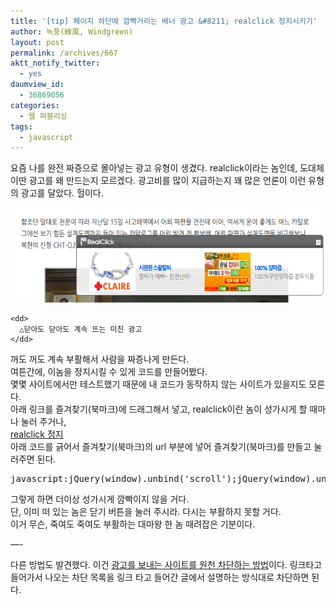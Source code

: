 ```yaml
---
title: '[tip] 페이지 하단에 깜빡거리는 배너 광고 &#8211; realclick 정지시키기'
author: 녹풍(綠風, Windgreen)
layout: post
permalink: /archives/667
aktt_notify_twitter:
  - yes
daumview_id:
  - 36869056
categories:
  - 웹 퍼블리싱
tags:
  - javascript
---
```

요즘 나를 완전 짜증으로 몰아넣는 광고 유형이 생겼다. realclick이라는 놈인데, 도대체 이딴 광고를 왜 만드는지 모르겠다. 광고비를 많이 지급하는지 꽤 많은 언론이 이런 유형의 광고를 달았다. 헐이다.

<div class="mceTemp mceIEcenter">
  <dl>
    <dt>
      <img src="/uploads/legacy/old-images/1/cfile1.uf.17571A4F4D4BC94F18CC13.png" alt="" width="580" height="152" />
    </dt>
    
    <dd>
      △닫아도 닫아도 계속 뜨는 미친 광고
    </dd>
  </dl>
</div>

꺼도 꺼도 계속 부활해서 사람을 짜증나게 만든다.  
여튼간에, 이놈을 정지시킬 수 있게 코드를 만들어봤다.  
몇몇 사이트에서만 테스트했기 때문에 내 코드가 동작하지 않는 사이트가 있을지도 모른다.  
아래 링크를 즐겨찾기(북마크)에 드래그해서 넣고, realclick이란 놈이 성가시게 할 때마나 눌러 주거나,  
<a href="javascript:jQuery(window).unbind('scroll');jQuery(window).unbind('resize');clearTimeout();" target="_blank">realclick 정지</a>  
아래 코드를 긁어서 즐겨찾기(북마크)의 url 부분에 넣어 즐겨찾기(북마크)를 만들고 눌러주면 된다.

<pre>javascript:jQuery(window).unbind(&#039;scroll&#039;);jQuery(window).unbind(&#039;resize&#039;);clearTimeout();</pre>

그렇게 하면 더이상 성가시게 깜빡이지 않을 거다.  
단, 이미 떠 있는 놈은 닫기 버튼을 눌러 주시라. 다시는 부활하지 못할 거다.  
이거 무슨, 죽여도 죽여도 부활하는 대마왕 한 놈 때려잡은 기분이다.

<div>
  &#8212;-
</div>

다른 방법도 발견했다. 이건 <a title="마우스오버 오토팝업 키워드광고를 막아보자!" href="http://lazypawn.egloos.com/3160130" target="_blank">광고를 보내는 사이트를 원천 차단하는 방법</a>이다. 링크타고 들어가서 나오는 차단 목록을 링크 타고 들어간 글에서 설명하는 방식대로 차단하면 된다.